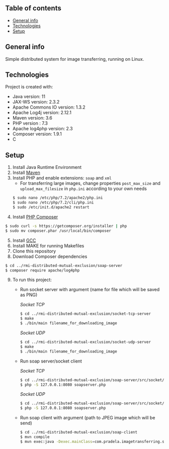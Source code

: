 ## Table of contents
* [General info](#general-info)
* [Technologies](#technologies)
* [Setup](#setup)

## General info
Simple distributed system for image transferring, running on Linux.

## Technologies
Project is created with:
* Java version: 11
* JAX-WS version: 2.3.2
* Apache Commons IO version: 1.3.2
* Apache Log4j version: 2.12.1
* Maven version: 3.6
* PHP version : 7.3
* Apache log4php version: 2.3
* Composer version: 1.9.1
* C

## Setup
1. Install Java Runtime Environment
2. Install [Maven](https://maven.apache.org/install.html)
3. Install PHP and enable extensions: `soap` and `xml`
   - For transferring large images, change properties `post_max_size` and `upload_max_filesize` in `php.ini` according to your own needs
   ```bash
   $ sudo nano /etc/php/7.2/apache2/php.ini
   $ sudo nano /etc/php/7.2/cli/php.ini
   $ sudo /etc/init.d/apache2 restart
   ```
4. Install [PHP Composer](https://getcomposer.org)
```bash
$ sudo curl -s https://getcomposer.org/installer | php
$ sudo mv composer.phar /usr/local/bin/composer
```
5. Install [GCC](https://gcc.gnu.org)
6. Install MAKE for running Makefiles
7. Clone this repository
8. Download Composer dependencies
```bash
$ cd ../rmi-distributed-mutual-exclusion/soap-server
$ composer require apache/log4php
```
9. To run this project:
    - Run socket server with argument (name for file which will be saved as PNG)
    
        *Socket TCP*
        ```bash
        $ cd ../rmi-distributed-mutual-exclusion/socket-tcp-server
        $ make
        $ ./bin/main filename_for_downloading_image
        ```
        *Socket UDP*
        ```bash
        $ cd ../rmi-distributed-mutual-exclusion/socket-udp-server
        $ make
        $ ./bin/main filename_for_downloading_image
        ```
    - Run soap server/socket client
    
        *Socket TCP*
        ```bash
        $ cd ../rmi-distributed-mutual-exclusion/soap-server/src/socket/tcp
        $ php -S 127.0.0.1:8080 soapserver.php
        ```
        *Socket UDP*
        ```bash
        $ cd ../rmi-distributed-mutual-exclusion/soap-server/src/socket/udp
        $ php -S 127.0.0.1:8080 soapserver.php
        ```
    - Run soap client with argument (path to JPEG image which will be send)
        ```bash
        $ cd ../rmi-distributed-mutual-exclusion/soap-client
        $ mvn compile
        $ mvn exec:java -Dexec.mainClass=com.pradela.imagetransferring.soapclient.SoapClient -Dexec.args='/path/to/image.jpg'
        ```
